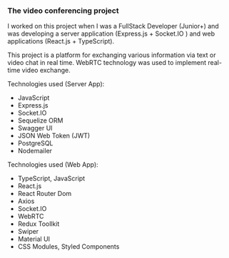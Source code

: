 ### The video conferencing project
I worked on this project when I was a FullStack Developer (Junior+) and was developing a server application (Express.js + Socket.IO ) and web applications (React.js + TypeScript).

This project is a platform for exchanging various information via text or video chat in real time. WebRTC technology was used to implement real-time video exchange.

Technologies used (Server App):
- JavaScript
- Express.js
- Socket.IO
- Sequelize ORM
- Swagger UI
- JSON Web Token (JWT)
- PostgreSQL
- Nodemailer

Technologies used (Web App):
- TypeScript, JavaScript
- React.js
- React Router Dom
- Axios
- Socket.IO
- WebRTC
- Redux Toollkit
- Swiper
- Material UI
- CSS Modules, Styled Components
